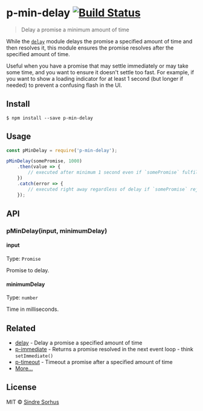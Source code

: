 # p-min-delay [![Build Status](https://travis-ci.org/sindresorhus/p-min-delay.svg?branch=master)](https://travis-ci.org/sindresorhus/p-min-delay)

> Delay a promise a minimum amount of time

While the [`delay`](https://github.com/sindresorhus/delay) module delays the promise a specified amount of time and then resolves it, this module ensures the promise resolves after the specified amount of time.

Useful when you have a promise that may settle immediately or may take some time, and you want to ensure it doesn't settle too fast. For example, if you want to show a loading indicator for at least 1 second (but longer if needed) to prevent a confusing flash in the UI.


## Install

```
$ npm install --save p-min-delay
```


## Usage

```js
const pMinDelay = require('p-min-delay');

pMinDelay(somePromise, 1000)
	.then(value => {
		// executed after minimum 1 second even if `somePromise` fulfills before that
	})
	.catch(error => {
		// executed right away regardless of delay if `somePromise` rejects
	});
```


## API

### pMinDelay(input, minimumDelay)

#### input

Type: `Promise`

Promise to delay.

#### minimumDelay

Type: `number`

Time in milliseconds.


## Related

- [delay](https://github.com/sindresorhus/delay) - Delay a promise a specified amount of time
- [p-immediate](https://github.com/sindresorhus/p-immediate) - Returns a promise resolved in the next event loop - think `setImmediate()`
- [p-timeout](https://github.com/sindresorhus/p-timeout) - Timeout a promise after a specified amount of time
- [More…](https://github.com/sindresorhus/promise-fun)


## License

MIT © [Sindre Sorhus](https://sindresorhus.com)
